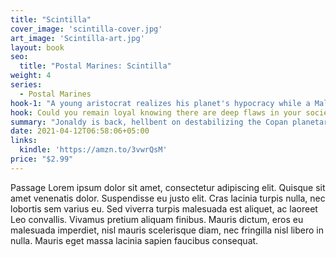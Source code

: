 ```yaml
---
title: "Scintilla"
cover_image: 'scintilla-cover.jpg'
art_image: 'Scintilla-art.jpg'
layout: book
seo:
  title: "Postal Marines: Scintilla"
weight: 4
series:
  - Postal Marines
hook-1: "A young aristocrat realizes his planet's hypocracy while a Maltuseblan agent tries to turn him to the Core."
hook: Could you remain loyal knowing there are deep flaws in your society? Jonaldy helps Aristocrat Mondennio choose between the Clinate and the Core.
summary: "Jonaldy is back, hellbent on destabilizing the Copan planetary government. Young aristocrat Mondennio Rowenzal becomes his target, but finds an unlikely mentor in enigmatic Janhas Klocards, once Danel Bophendze. As Bophendze races to unlock a dormant technology, Mondennio faces his own battles. With factions rising and the fate of a planet at stake, can they outmaneuver Jonaldy and change the course of history?"
date: 2021-04-12T06:58:06+05:00
links:
  kindle: 'https://amzn.to/3vwrQsM'
price: "$2.99"
---
```


Passage Lorem ipsum dolor sit amet, consectetur adipiscing elit. Quisque sit amet venenatis dolor. Suspendisse eu justo elit.
Cras lacinia turpis nulla, nec lobortis sem varius eu. Sed viverra turpis malesuada est aliquet, ac laoreet Leo
convallis. Vivamus pretium aliquam finibus. Mauris dictum, eros eu malesuada imperdiet, nisl mauris scelerisque diam,
nec fringilla nisl libero in nulla. Mauris eget massa lacinia sapien faucibus consequat.
